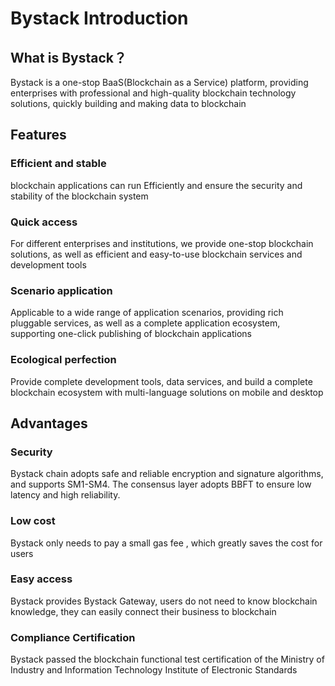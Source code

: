 # Bystack Introduction

## What is Bystack？

Bystack is a one-stop BaaS(Blockchain as a Service) platform, providing enterprises with professional and high-quality blockchain technology solutions, quickly building and making data to blockchain

## Features

### Efficient and stable

blockchain applications can run Efficiently and ensure the security and stability of the blockchain system

### Quick access

For different enterprises and institutions, we provide one-stop blockchain solutions, as well as efficient and easy-to-use blockchain services and development tools

### Scenario application

Applicable to a wide range of application scenarios, providing rich pluggable services, as well as a complete application ecosystem, supporting one-click publishing of blockchain applications

### Ecological perfection

Provide complete development tools, data services, and build a complete blockchain ecosystem with multi-language solutions on mobile and desktop

## Advantages

### Security

Bystack chain adopts safe and reliable encryption and signature algorithms, and supports SM1-SM4. The consensus layer adopts BBFT to ensure low latency and high reliability.

### Low cost

Bystack only needs to pay a small gas fee , which greatly saves the cost for users

### Easy access

Bystack provides Bystack Gateway, users do not need to know blockchain knowledge, they can easily connect their business to blockchain

### Compliance Certification

Bystack passed the blockchain functional test certification of the Ministry of Industry and Information Technology Institute of Electronic Standards

